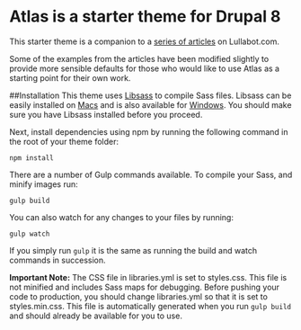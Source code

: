 # Atlas is a starter theme for Drupal 8

This starter theme is a companion to a [series of articles](https://www.lullabot.com/blog/article/drupal-8-theming-fundamentals-part-1) on Lullabot.com.

Some of the examples from the articles have been modified slightly to provide more sensible defaults for those who would like to use Atlas as a starting point for their own work.

##Installation
This theme uses [Libsass](https://github.com/sass/libsass) to compile Sass files. Libsass can be easily installed on [Macs](https://github.com/sass/libsass/wiki/Building-on-Mac-OS-X) and is also available for [Windows](https://github.com/sass/libsass/wiki/Building-on-Windows). You should make sure you have Libsass installed before you proceed.

Next, install dependencies using npm by running the following command in the root of your theme folder:

`npm install`

There are a number of Gulp commands available. To compile your Sass, and minify images run:

`gulp build`

You can also watch for any changes to your files by running:

`gulp watch`

If you simply run `gulp` it is the same as running the build and watch commands in succession.

**Important Note:** The CSS file in libraries.yml is set to styles.css. This file is not minified and includes Sass maps for debugging. Before pushing your code to production, you should change libraries.yml so that it is set to styles.min.css. This file is automatically generated when you run `gulp build` and should already be available  for you to use.
